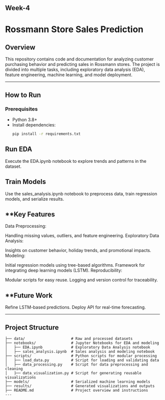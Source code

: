## Week-4
# Rossmann Store Sales Prediction

## **Overview**  
This repository contains code and documentation for analyzing customer purchasing behavior and predicting sales in Rossmann stores. The project is divided into multiple tasks, including exploratory data analysis (EDA), feature engineering, machine learning, and model deployment.

---

## **How to Run**  

### Prerequisites  
- Python 3.8+
- Install dependencies:
  ```bash
  pip install -r requirements.txt

## **Run EDA**
Execute the EDA.ipynb notebook to explore trends and patterns in the dataset.

## **Train Models**
Use the sales_analysis.ipynb notebook to preprocess data, train regression models, and serialize results.

## **Key Features
Data Preprocessing:

Handling missing values, outliers, and feature engineering.
Exploratory Data Analysis:

Insights on customer behavior, holiday trends, and promotional impacts.
Modeling:

Initial regression models using tree-based algorithms.
Framework for integrating deep learning models (LSTM).
Reproducibility:

Modular scripts for easy reuse.
Logging and version control for traceability.
## **Future Work
Refine LSTM-based predictions.
Deploy API for real-time forecasting.

----
## **Project Structure**  
```plaintext
├── data/                     # Raw and processed datasets
├── notebooks/                # Jupyter Notebooks for EDA and modeling
│   ├── EDA.ipynb             # Exploratory Data Analysis notebook
│   ├── sales_analysis.ipynb  # Sales analysis and modeling notebook
├── scripts/                  # Python scripts for modular processing
│   ├── load_data.py          # Script for loading and validating data
│   ├── data_processing.py    # Script for data preprocessing and cleaning
│   ├── data_visualization.py # Script for generating reusable visualizations
├── models/                   # Serialized machine learning models
├── results/                  # Generated visualizations and outputs
├── README.md                 # Project overview and instructions
---

